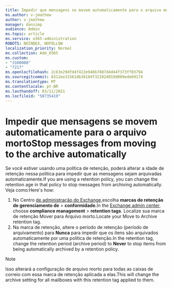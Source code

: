 ```yaml
---
title: Impedir que mensagens se movem automaticamente para o arquivo morto
ms.author: v-jmathew
author: v-jmathew
manager: dansimp
audience: Admin
ms.topic: article
ms.service: o365-administration
ROBOTS: NOINDEX, NOFOLLOW
localization_priority: Normal
ms.collection: Adm_O365
ms.custom:
- "3100008"
- "7217"
ms.openlocfilehash: 2cb3e29dfd4f422e946b7887d4d44f373ff03794
ms.sourcegitcommit: 6312ee31561db36104f32282d019d069ede69174
ms.translationtype: MT
ms.contentlocale: pt-BR
ms.lasthandoff: 03/11/2021
ms.locfileid: "50735419"
---
```

# <a name="stop-messages-from-moving-to-the-archive-automatically"></a><span data-ttu-id="2a132-102">Impedir que mensagens se movem automaticamente para o arquivo morto</span><span class="sxs-lookup"><span data-stu-id="2a132-102">Stop messages from moving to the archive automatically</span></span>

<span data-ttu-id="2a132-103">Se você estiver usando uma política de retenção, poderá alterar a idade de retenção nessa política para impedir que as mensagens sejam arquivadas automaticamente.</span><span class="sxs-lookup"><span data-stu-id="2a132-103">If you are using a retention policy, you can change the retention age in that policy to stop messages from archiving automatically.</span></span> <span data-ttu-id="2a132-104">Veja como:</span><span class="sxs-lookup"><span data-stu-id="2a132-104">Here's how:</span></span>

1. <span data-ttu-id="2a132-105">No Centro [de administração do Exchange,](https://go.microsoft.com/fwlink/?linkid=2059104)escolha **marcas de retenção de gerenciamento de**  >  **conformidade.**</span><span class="sxs-lookup"><span data-stu-id="2a132-105">In the [Exchange admin center](https://go.microsoft.com/fwlink/?linkid=2059104), choose **compliance management** > **retention tags**.</span></span> <span data-ttu-id="2a132-106">Localize sua marca de retenção Mover para Arquivo morto.</span><span class="sxs-lookup"><span data-stu-id="2a132-106">Locate your Move to Archive retention tag.</span></span>
2. <span data-ttu-id="2a132-107">Na marca de retenção, altere o período de retenção (período de arquivamento) para **Nunca** para impedir que os itens são arquivados automaticamente por uma política de retenção.</span><span class="sxs-lookup"><span data-stu-id="2a132-107">In the retention tag, change the retention period (archive period) to **Never** to stop items from being automatically archived by a retention policy.</span></span>

> [!NOTE]
> <span data-ttu-id="2a132-108">Isso alterará a configuração de arquivo morto para todas as caixas de correio com essa marca de retenção aplicada a elas.</span><span class="sxs-lookup"><span data-stu-id="2a132-108">This will change the archive setting for all mailboxes with this retention tag applied to them.</span></span>
